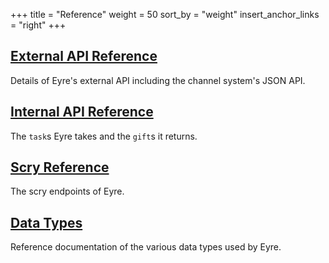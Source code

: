 +++
title = "Reference"
weight = 50
sort_by = "weight"
insert_anchor_links = "right"
+++

## [External API Reference](/system/kernel/eyre/reference/external-api-ref)

Details of Eyre's external API including the channel system's JSON API.

## [Internal API Reference](/system/kernel/eyre/reference/tasks)

The `task`s Eyre takes and the `gift`s it returns.

## [Scry Reference](/system/kernel/eyre/reference/scry)

The scry endpoints of Eyre.

## [Data Types](/system/kernel/eyre/reference/data-types)

Reference documentation of the various data types used by Eyre.
